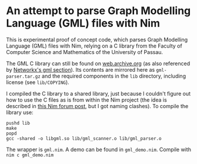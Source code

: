 # An attempt to parse Graph Modelling Language (GML) files with Nim

This is experimental proof of concept code, which parses Graph Modelling Language (GML) files with Nim, relying on a C library from the Faculty of Computer Science and Mathematics of the University of Passau.

The GML C library can still be found on [web.archive.org](https://web.archive.org/web/20190207140002/http://www.fim.uni-passau.de/index.php?id=17297&L=1) (as also referenced by [Networkx's gml section](https://networkx.org/documentation/stable/reference/readwrite/gml.html)). Its contents are mirrored here as `gml-parser.tar.gz` and the required components in the `lib` directory, including license (see `lib/COPYING`).

I compiled the C library to a shared library, just because I couldn't figure out how to use the C files as is from within the Nim project (the idea is described in [this Nim forum post](https://forum.nim-lang.org/t/5098), but I got naming clashes). To compile the library use:

    pushd lib
    make
    popd
    gcc -shared -o libgml.so lib/gml_scanner.o lib/gml_parser.o

The wrapper is `gml.nim`. A demo can be found in `gml_demo.nim`. Compile with `nim c gml_demo.nim`
